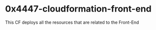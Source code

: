 # 0x4447-cloudformation-front-end
This CF deploys all the resources that are related to the Front-End
